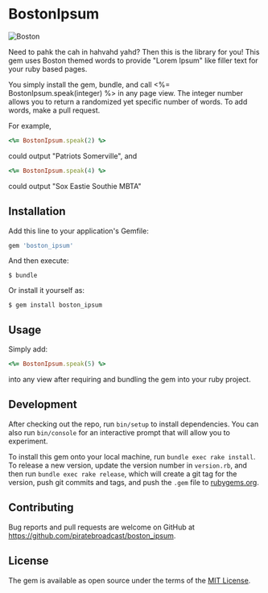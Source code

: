 # BostonIpsum

![Boston](http://media.royalcaribbean.com/content/shared_assets/images/ports/hero/BOS_01.jpg)

Need to pahk the cah in hahvahd yahd? Then this is the library for you! This gem uses Boston themed words to provide "Lorem Ipsum" like filler text for your ruby based pages.

You simply install the gem, bundle, and call <%= BostonIpsum.speak(integer) %> in any page view. The integer number allows you to return a randomized yet specific number of words. To add words, make a pull request.

For example, 

```ruby
<%= BostonIpsum.speak(2) %>
```

could output "Patriots Somerville", and

```ruby
<%= BostonIpsum.speak(4) %>
```

could output "Sox Eastie Southie MBTA"

## Installation

Add this line to your application's Gemfile:

```ruby
gem 'boston_ipsum'
```

And then execute:

    $ bundle

Or install it yourself as:

    $ gem install boston_ipsum

## Usage

Simply add:

```ruby
<%= BostonIpsum.speak(5) %>
```

into any view after requiring and bundling the gem into your ruby project.


## Development

After checking out the repo, run `bin/setup` to install dependencies. You can also run `bin/console` for an interactive prompt that will allow you to experiment.

To install this gem onto your local machine, run `bundle exec rake install`. To release a new version, update the version number in `version.rb`, and then run `bundle exec rake release`, which will create a git tag for the version, push git commits and tags, and push the `.gem` file to [rubygems.org](https://rubygems.org).

## Contributing

Bug reports and pull requests are welcome on GitHub at https://github.com/piratebroadcast/boston_ipsum.


## License

The gem is available as open source under the terms of the [MIT License](http://opensource.org/licenses/MIT).

